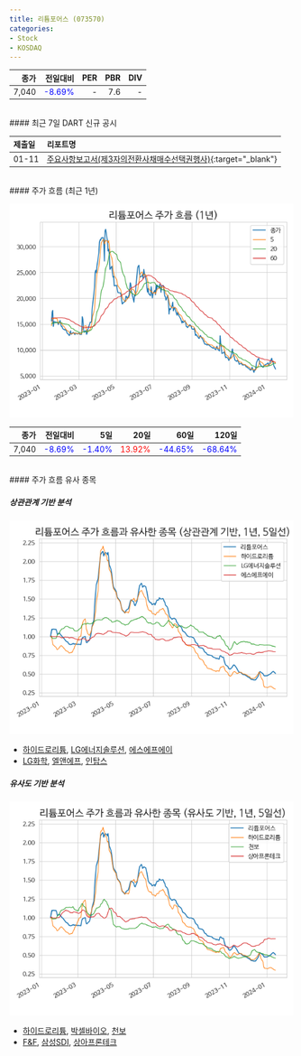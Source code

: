 ```yaml
---
title: 리튬포어스 (073570)
categories:
- Stock
- KOSDAQ
---
```


|종가|전일대비|PER|PBR|DIV|
|---:|-------:|--:|--:|--:|
|7,040|<span style="color: blue">-8.69%</span>|-|7.6|-|

<!-- more -->

<br>
#### 최근 7일 DART 신규 공시


|제출일|리포트명|
|:-----|:-------|
|01-11|[주요사항보고서(제3자의전환사채매수선택권행사)](https://dart.fss.or.kr/dsaf001/main.do?rcpNo=20240111000344){:target="_blank"}|

<br>
#### 주가 흐름 (최근 1년)

![073570](/assets/images/stock/073570.png)

|종가|전일대비|5일|20일|60일|120일|
|---:|-------:|--:|---:|---:|----:|
|7,040|<span style="color: blue">-8.69%</span>|<span style="color: blue">-1.40%</span>|<span style="color: red">13.92%</span>|<span style="color: blue">-44.65%</span>|<span style="color: blue">-68.64%</span>|

<br>
#### 주가 흐름 유사 종목

##### 상관관계 기반 분석

![073570](/assets/images/stock/073570_corr.png)
- [하이드로리튬](/101670/), [LG에너지솔루션](/373220/), [에스에프에이](/056190/)
- [LG화학](/051910/), [엘앤에프](/066970/), [인탑스](/049070/)

##### 유사도 기반 분석

![073570](/assets/images/stock/073570_sim.png)
- [하이드로리튬](/101670/), [박셀바이오](/323990/), [천보](/278280/)
- [F&F](/383220/), [삼성SDI](/006400/), [상아프론테크](/089980/)